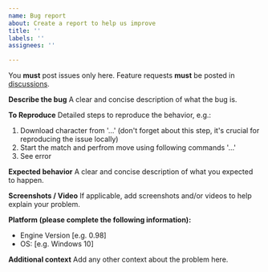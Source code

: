 ```yaml
---
name: Bug report
about: Create a report to help us improve
title: ''
labels: ''
assignees: ''

---
```


You **must** post issues only here. Feature requests **must** be posted in [discussions](https://github.com/ikemen-engine/Ikemen-GO/discussions).

**Describe the bug**
A clear and concise description of what the bug is.

**To Reproduce**
Detailed steps to reproduce the behavior, e.g.:
1. Download character from '...' (don't forget about this step, it's crucial for reproducing the issue locally)
2. Start the match and perfrom move using following commands '...'
3. See error

**Expected behavior**
A clear and concise description of what you expected to happen.

**Screenshots / Video**
If applicable, add screenshots and/or videos to help explain your problem.

**Platform (please complete the following information):**
 - Engine Version [e.g. 0.98]
 - OS: [e.g. Windows 10]

**Additional context**
Add any other context about the problem here.
